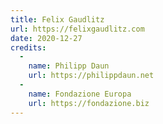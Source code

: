 ```yaml
---
title: Felix Gaudlitz
url: https://felixgaudlitz.com
date: 2020-12-27
credits:
  -
    name: Philipp Daun
    url: https://philippdaun.net
  -
    name: Fondazione Europa
    url: https://fondazione.biz
---
```

